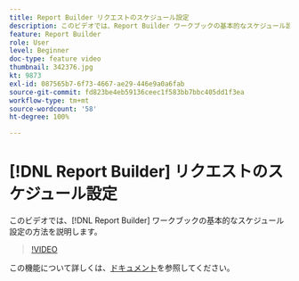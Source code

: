 ```yaml
---
title: Report Builder リクエストのスケジュール設定
description: このビデオでは、Report Builder ワークブックの基本的なスケジュール設定の方法を説明します。
feature: Report Builder
role: User
level: Beginner
doc-type: feature video
thumbnail: 342376.jpg
kt: 9873
exl-id: 087565b7-6f73-4667-ae29-446e9a0a6fab
source-git-commit: fd823be4eb59136ceec1f583bb7bbc405dd1f3ea
workflow-type: tm+mt
source-wordcount: '58'
ht-degree: 100%

---
```


# [!DNL Report Builder] リクエストのスケジュール設定

このビデオでは、[!DNL Report Builder] ワークブックの基本的なスケジュール設定の方法を説明します。

>[!VIDEO](https://video.tv.adobe.com/v/342376/?quality=12&learn=on)

この機能について詳しくは、[ドキュメント](https://experienceleague.adobe.com/docs/analytics/analyze/report-builder/t-schedule-a-data-request.html?lang=ja)を参照してください。
